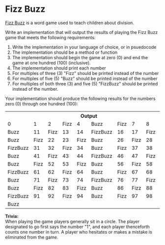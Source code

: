 # Fizz Buzz

[Fizz Buzz](https://en.wikipedia.org/wiki/Fizz_buzz) is a word game used to teach children about division.

Write an implementation that will output the results of playing the Fizz Buzz game that meets the following requirements:

1. Write the implementation in your language of choice, or in psuedocode
2. The implementation should be a method or function
3. The implementation should begin the game at zero (0) and end the game at one hundred (100) (inclusive).
4. The implementation should print each number
  1. For multiples of three (3) "Fizz" should be printed instead of the number
  2. For multiples of five (5) "Buzz" should be printed instead of the number
  3. For multiples of both three (3) and five (5) "FizzBuzz" should be printed instead of the number.

Your implementation should produce the following results for the numbers zero (0) through one hundred (100):

<table>
	<tr>
		<th colspan="10">Output</th>
	</tr>
	<tr>
		<td>0</td>
		<td>1</td>
		<td>2</td>
		<td>Fizz</td>
		<td>4</td>
		<td>Buzz</td>
		<td>Fizz</td>
		<td>7</td>
		<td>8</td>
		<td>Fizz</td>
	</tr>
	<tr>
		<td>Buzz</td>
		<td>11</td>
		<td>Fizz</td>
		<td>13</td>
		<td>14</td>
		<td>FizzBuzz</td>
		<td>16</td>
		<td>17</td>
		<td>Fizz</td>
		<td>19</td>
	</tr>
	<tr>
		<td>Buzz</td>
		<td>Fizz</td>
		<td>22</td>
		<td>23</td>
		<td>Fizz</td>
		<td>Buzz</td>
		<td>26</td>
		<td>Fizz</td>
		<td>28</td>
		<td>29</td>
	</tr>
	<tr>
		<td>FizzBuzz</td>
		<td>31</td>
		<td>32</td>
		<td>Fizz</td>
		<td>34</td>
		<td>Buzz</td>
		<td>Fizz</td>
		<td>37</td>
		<td>38</td>
		<td>Fizz</td>
	</tr>
	<tr>
		<td>Buzz</td>
		<td>41</td>
		<td>Fizz</td>
		<td>43</td>
		<td>44</td>
		<td>FizzBuzz</td>
		<td>46</td>
		<td>47</td>
		<td>Fizz</td>
		<td>49</td>
	</tr>
	<tr>
		<td>Buzz</td>
		<td>Fizz</td>
		<td>52</td>
		<td>53</td>
		<td>Fizz</td>
		<td>Buzz</td>
		<td>56</td>
		<td>Fizz</td>
		<td>58</td>
		<td>59</td>
	</tr>
	<tr>
		<td>FizzBuzz</td>
		<td>61</td>
		<td>62</td>
		<td>Fizz</td>
		<td>64</td>
		<td>Buzz</td>
		<td>Fizz</td>
		<td>67</td>
		<td>68</td>
		<td>Fizz</td>
	</tr>
	<tr>
		<td>Buzz</td>
		<td>71</td>
		<td>Fizz</td>
		<td>73</td>
		<td>74</td>
		<td>FizzBuzz</td>
		<td>76</td>
		<td>77</td>
		<td>Fizz</td>
		<td>79</td>
	</tr>
	<tr>
		<td>Buzz</td>
		<td>Fizz</td>
		<td>82</td>
		<td>83</td>
		<td>Fizz</td>
		<td>Buzz</td>
		<td>86</td>
		<td>Fizz</td>
		<td>88</td>
		<td>89</td>
	</tr>
	<tr>
		<td>FizzBuzz</td>
		<td>91</td>
		<td>92</td>
		<td>Fizz</td>
		<td>94</td>
		<td>Buzz</td>
		<td>Fizz</td>
		<td>97</td>
		<td>98</td>
		<td>Fizz</td>
	</tr>
	<tr>
		<td>Buzz</td>
	</tr>
</table>

**Trivia:**  
When playing the game players generally sit in a circle. The player designated to go first says the number "1", and each player thenceforth counts one number in turn. A player who hesitates or makes a mistake is eliminated from the game.

